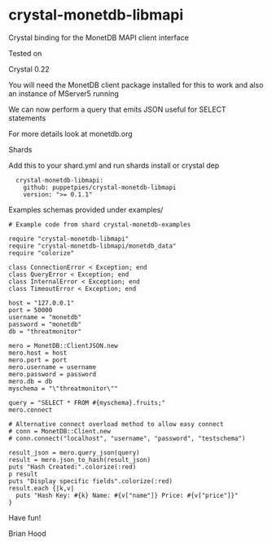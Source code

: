 # crystal-monetdb-libmapi

Crystal binding for the MonetDB MAPI client interface

Tested on

Crystal 0.22

You will need the MonetDB client package installed for this to work and also an instance of MServer5 running

We can now perform a query that emits JSON useful for SELECT statements

For more details look at monetdb.org

Shards

Add this to your shard.yml and run shards install or crystal dep

```
  crystal-monetdb-libmapi:
    github: puppetpies/crystal-monetdb-libmapi
    version: ">= 0.1.1"

```

Examples schemas provided under examples/

```crystal
# Example code from shard crystal-monetdb-examples

require "crystal-monetdb-libmapi"
require "crystal-monetdb-libmapi/monetdb_data"
require "colorize"

class ConnectionError < Exception; end
class QueryError < Exception; end
class InternalError < Exception; end
class TimeoutError < Exception; end

host = "127.0.0.1"
port = 50000
username = "monetdb"
password = "monetdb"
db = "threatmonitor"

mero = MonetDB::ClientJSON.new
mero.host = host
mero.port = port
mero.username = username
mero.password = password
mero.db = db
myschema = "\"threatmonitor\""

query = "SELECT * FROM #{myschema}.fruits;"
mero.connect

# Alternative connect overload method to allow easy connect
# conn = MonetDB::Client.new
# conn.connect("localhost", "username", "password", "testschema") 

result_json = mero.query_json(query)
result = mero.json_to_hash(result_json)
puts "Hash Created:".colorize(:red)
p result
puts "Display specific fields".colorize(:red)
result.each {|k,v|
  puts "Hash Key: #{k} Name: #{v["name"]} Price: #{v["price"]}"
}

```
Have fun!

Brian Hood
